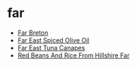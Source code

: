 # far

 * [Far Breton](../../index/f/far-breton-231583.json)
 * [Far East Spiced Olive Oil](../../index/f/far-east-spiced-olive-oil.json)
 * [Far East Tuna Canapes](../../index/f/far-east-tuna-canapes.json)
 * [Red Beans And Rice From Hillshire Far](../../index/r/red-beans-and-rice-from-hillshire-far.json)
